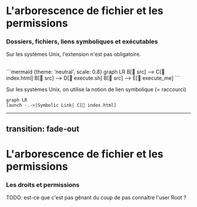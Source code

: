 # L'arborescence de fichier et les permissions
### Dossiers, fichiers, liens symboliques et exécutables


<p v-click class="opacity-90 border-1 border-separate p2">Sur les systèmes Unix, l'extension n'est pas obligatoire.</p>

<br/>
<div v-click>
```mermaid {theme: 'neutral', scale: 0.8}
graph LR
B[📁 src] --> C[📄 index.html]
B[📁 src] --> D[🚀 execute.sh]
B[📁 src] --> E[🚀 execute_me]
```

</div>

<p v-click class="opacity-90 border-1 border-separate p2">Sur les systèmes Unix, on utilise la notion de lien symbolique (= raccourci)

```mermaid {theme: 'neutral', scale: 0.8}
graph LR
launch -.->|Symbolic Link| C[📄 index.html]
```
</p>



---
transition: fade-out
---
# L'arborescence de fichier et les permissions
### Les droits et permissions

TODO: est-ce que c'est pas gênant du coup de pas connaître l'user Root ?
